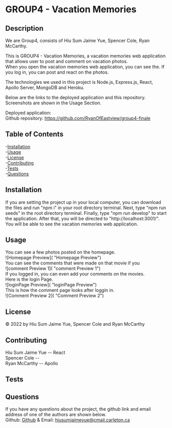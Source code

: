 # GROUP4 - Vacation Memories
                
## Description       
We are Group4, consists of Hiu Sum Jaime Yue, Spencer Cole, Ryan McCarthy.         

This is GROUP4 - Vacation Memories, a vacation memories web application that allows user to post and comment on vacation photos.         
When you open the vacation memories web application, you can see the. 
If you log in, you can post and react on the photos.      

The technologies we used in this project is Node.js, Express.js, React, Apollo Server, MongoDB and Heroku.

Below are the links to the deployed application and this repository. Screenshots are shown in the Usage Section.

Deployed application:         
Github repository: https://github.com/RyanOfEastview/group4-finale

## Table of Contents               
-[Installation](#installation)          
-[Usage](#usage)          
-[License](#license)          
-[Contributing](#contributing)          
-[Tests](#tests)        
-[Questions](#questions)        

## Installation         
If you are setting the project up in your local computer, you can download the files and run "npm i" in your root directory terminal. Next, type "npm run seeds" in the root directory terminal. Finally, type "npm run develop" to start the application. After that, you will be directed to "http://localhost:3001/". You will be able to see the vacation memories web application.                

## Usage         
You can see a few photos posted on the homepage.           
![Homepage Preview]( "Homepage Preview")          
You can see the comments that were made on that movie if you             
![comment Preview 1]( "comment Preview 1")                      
If you logged in, you can even add your comments on the movies.                 
Here is the login Page.             
![loginPage Preview]( "loginPage Preview")           
This is how the comment page looks after loggin in.          
![Comment Preview 2]( "Comment Preview 2")      


## License         
&copy; 2022 by Hiu Sum Jaime Yue, Spencer Cole and Ryan McCarthy         
 
         

## Contributing         
Hiu Sum Jaime Yue -- React           
Spencer Cole  --           
Ryan McCarthy  --  Apollo           

## Tests         



## Questions         
If you have any questions about the project, 
the github link and email address of one of the authors are shown below.                   
Github: [Github](https://github.com/HiuSumJaimeYue) 
& Email: [hiusumjaimeyue@cmail.carleton.ca](mailto:hiusumjaimeyue@cmail.carleton.ca)
